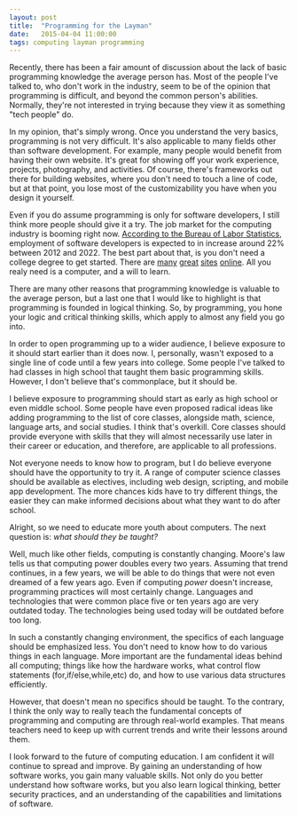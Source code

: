 ```yaml
---
layout: post
title:  "Programming for the Layman"
date:   2015-04-04 11:00:00
tags: computing layman programming
---
```


Recently, there has been a fair amount of discussion about the lack of basic
programming knowledge the average person has. Most of the people I've talked
to, who don't work in the industry, seem to be of the opinion that programming
is difficult, and beyond the common person's abilities. Normally, they're not
interested in trying because they view it as something "tech people" do.

In my opinion, that's simply wrong. Once you understand the very basics,
programming is not very difficult. It's also applicable to many fields other
than software development. For example, many people would benefit from having
their own website. It's great for showing off your work experience, projects,
photography, and activities. Of course, there's frameworks out there for
building websites, where you don't need to touch a line of code, but at that
point, you lose most of the customizability you have when you design it
yourself.

Even if you do assume programming is only for software developers, I still
think more people should give it a try. The job market for the computing
industry is booming right now. [According to the Bureau of Labor Statistics](
http://www.bls.gov/ooh/computer-and-information-technology/software-developers.htm),
employment of software developers is expected to in increase around 22%
between 2012 and 2022. The best part about that, is you don't need a college
degree to get started. There are [many](http://www.codecademy.com/)
[great](http://www.lynda.com/) [sites](http://www.w3schools.com/)
[online](http://www.code.org/). All you realy need is a computer, and a will to
learn.

There are many other reasons that programming knowledge is valuable to the
average person, but a last one that I would like to highlight is that
programming is founded in logical thinking. So, by programming, you hone your
logic and critical thinking skills, which apply to almost any field you go
into.

In order to open programming up to a wider audience, I believe exposure to it
should start earlier than it does now. I, personally, wasn't exposed to a
single line of code until a few years into college. Some people I've talked to
had classes in high school that taught them basic programming skills. However,
I don't believe that's commonplace, but it should be.

I believe exposure to programming should start as early as high school or even
middle school. Some people have even proposed radical ideas like adding
programming to the list of core classes, alongside math, science, language
arts, and social studies. I think that's overkill. Core classes should provide
everyone with skills that they will almost necessarily use later in their
career or education, and therefore, are applicable to all professions.

Not everyone needs to know how to program, but I do believe everyone should
have the opportunity to try it. A range of computer science classes should be
available as electives, including web design, scripting, and mobile app
development. The more chances kids have to try different things, the easier
they can make informed decisions about what they want to do after school.

Alright, so we need to educate more youth about computers. The next
question is: *what should they be taught?*

Well, much like other fields, computing is constantly changing. Moore's law
tells us that computing power doubles every two years. Assuming that trend
continues, in a few years, we will be able to do things that were not even
dreamed of a few years ago. Even if computing *power* doesn't increase,
programming practices will most certainly change. Languages and technologies
that were common place five or ten years ago are very outdated today. The
technologies being used today will be outdated before too long.

In such a constantly changing environment, the specifics of each language
should be emphasized less. You don't need to know how to do various things in
each language. More important are the fundamental ideas behind all computing;
things like how the hardware works, what control flow statements
(for,if/else,while,etc) do, and how to use various data structures
efficiently.

However, that doesn't mean no specifics should be taught. To the contrary, I
think the only way to really teach the fundamental concepts of programming and
computing are through real-world examples. That means teachers need to keep up
with current trends and write their lessons around them.

I look forward to the future of computing education. I am confident it will
continue to spread and improve. By gaining an understanding of how software
works, you gain many valuable skills. Not only do you better understand how
software works, but you also learn logical thinking, better security
practices, and an understanding of the capabilities and limitations of
software.
